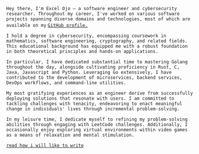 ---
---

`Hey there, I'm Excel Ojo – a software engineer and cybersecurity researcher.
Throughout my career, I've worked on various software projects spanning diverse domains and technologies, most of which are available on my` [`GitHub profile.`](https://github.com/Dudeiebot)

`I hold a degree in cybersecurity, encompassing coursework in mathematics, software engineering, cryptography, and related fields. This educational background has equipped me with a robust foundation in both theoretical principles and hands-on applications.`

`In particular, I have dedicated substantial time to mastering Golang throughout the day, alongside cultivating proficiency in Rust, C, Java, Javascript and Python. Leveraging Go extensively, I have contributed to the development of microservices, backend services, DevOps workflows, and command-line utilities.` 

`My most gratifying experiences as an engineer derive from successfully deploying solutions that resonate with users. I am committed to tackling challenges with tenacity, endeavoring to enact meaningful change in individuals' lives through incremental problem-solving.`

`In my leisure time, I dedicate myself to refining my problem-solving abilities through engaging with LeetCode challenges. Additionally, I occasionally enjoy exploring virtual environments within video games as a means of relaxation and mental stimulation.`

[`read how i will like to write`](http://excelojo.com/journals/how_i_want_to_write/) 
